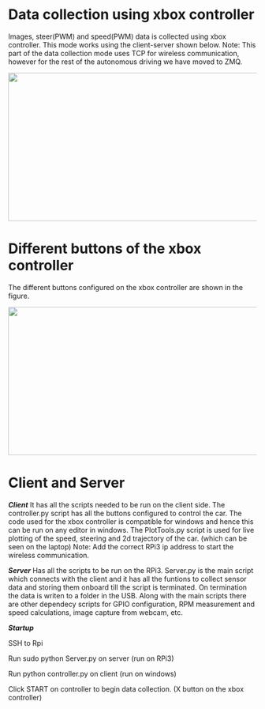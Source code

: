 # Data collection using xbox controller

Images, steer(PWM) and speed(PWM) data is collected using xbox controller. This mode works using the client-server shown below. 
Note: This part of the data collection mode uses TCP for wireless communication, however for the rest of the autonomous driving we have moved to ZMQ.

<p align="center">
   <img src="https://github.com/scope-lab-vu/deep-nn-car/blob/master/images/architecture.png" align="center" width="600" height="300">
</p>

# Different buttons of the xbox controller

The different buttons configured on the xbox controller are shown in the figure.

<p align="center">
   <img src="https://github.com/scope-lab-vu/deep-nn-car/blob/master/images/Xbox%20Controller.PNG" align="center" width="600" height="300">
</p>

# Client and Server

***Client***
It has all the scripts needed to be run on the client side. The controller.py script has all the buttons configured to control the car. The code used for the xbox controller is compatible for windows and hence this can be run on any editor in windows. The PlotTools.py script is used for live plotting of the speed, steering and 2d trajectory of the car. (which can be seen on the laptop)
Note: Add the correct RPi3 ip address to start the wireless communication.

***Server***
Has all the scripts to be run on the RPi3. Server.py is the main script which connects with the client and it has all the funtions to collect sensor data and storing them onboard till the script is terminated. On termination the data is writen to a folder in the USB. Along with the main scripts there are other dependecy scripts for GPIO configuration, RPM measurement and speed calculations, image capture from webcam, etc.

***Startup***

SSH to Rpi

Run sudo python Server.py on server (run on RPi3)

Run python controller.py on client (run on windows)

Click START on controller to begin data collection. (X button on the xbox controller)

